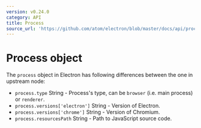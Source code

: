 ```yaml
---
version: v0.24.0
category: API
title: Process
source_url: 'https://github.com/atom/electron/blob/master/docs/api/process.md'
---
```


# Process object

The `process` object in Electron has following differences between the one in
upstream node:

* `process.type` String - Process's type, can be `browser` (i.e. main process) or `renderer`.
* `process.versions['electron']` String - Version of Electron.
* `process.versions['chrome']` String - Version of Chromium.
* `process.resourcesPath` String - Path to JavaScript source code.
